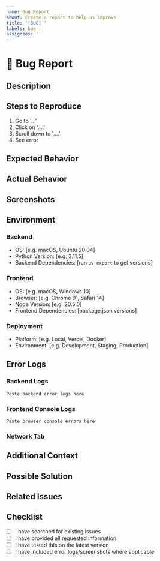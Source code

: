 ```yaml
---
name: Bug Report
about: Create a report to help us improve
title: '[BUG] '
labels: bug
assignees: ''
---
```


# 🐛 Bug Report

## Description
<!-- A clear and concise description of what the bug is -->

## Steps to Reproduce
<!-- Steps to reproduce the behavior -->
1. Go to '...'
2. Click on '....'
3. Scroll down to '....'
4. See error

## Expected Behavior
<!-- A clear and concise description of what you expected to happen -->

## Actual Behavior
<!-- A clear and concise description of what actually happened -->

## Screenshots
<!-- If applicable, add screenshots to help explain your problem -->

## Environment
<!-- Please complete the following information -->

### Backend
- OS: [e.g. macOS, Ubuntu 20.04]
- Python Version: [e.g. 3.11.5]
- Backend Dependencies: [run `uv export` to get versions]

### Frontend
- OS: [e.g. macOS, Windows 10]
- Browser: [e.g. Chrome 91, Safari 14]
- Node Version: [e.g. 20.5.0]
- Frontend Dependencies: [package.json versions]

### Deployment
- Platform: [e.g. Local, Vercel, Docker]
- Environment: [e.g. Development, Staging, Production]

## Error Logs
<!-- If applicable, add error logs or console output -->

### Backend Logs
```
Paste backend error logs here
```

### Frontend Console Logs
```
Paste browser console errors here
```

### Network Tab
<!-- Include any relevant network request failures -->

## Additional Context
<!-- Add any other context about the problem here -->

## Possible Solution
<!-- If you have ideas on how to fix this, please share -->

## Related Issues
<!-- Link to any related issues -->

## Checklist
- [ ] I have searched for existing issues
- [ ] I have provided all requested information
- [ ] I have tested this on the latest version
- [ ] I have included error logs/screenshots where applicable